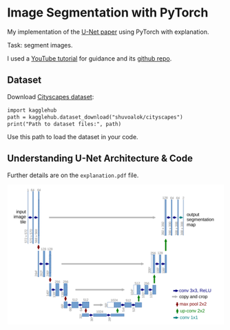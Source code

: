 # Image Segmentation with PyTorch

My implementation of the [U-Net paper](https://arxiv.org/abs/1505.04597) using PyTorch with explanation.

Task: segment images.

I used a [YouTube tutorial](https://www.youtube.com/watch?v=HS3Q_90hnDg) for guidance and its [github repo](https://github.com/uygarkurt/UNet-PyTorch).

## Dataset

Download [Cityscapes dataset](https://www.kaggle.com/datasets/shuvoalok/cityscapes):

```
import kagglehub
path = kagglehub.dataset_download("shuvoalok/cityscapes")
print("Path to dataset files:", path)
```

Use this path to load the dataset in your code.

## Understanding U-Net Architecture & Code

Further details are on the `explanation.pdf` file.

![](unet.png)
